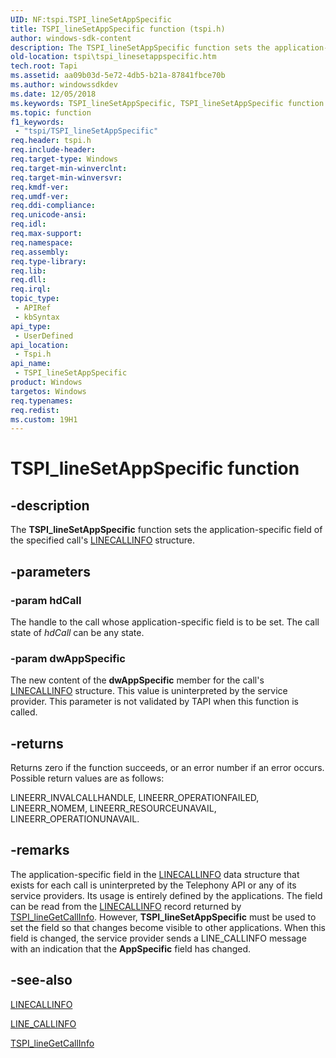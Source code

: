 ```yaml
---
UID: NF:tspi.TSPI_lineSetAppSpecific
title: TSPI_lineSetAppSpecific function (tspi.h)
author: windows-sdk-content
description: The TSPI_lineSetAppSpecific function sets the application-specific field of the specified call's LINECALLINFO structure.
old-location: tspi\tspi_linesetappspecific.htm
tech.root: Tapi
ms.assetid: aa09b03d-5e72-4db5-b21a-87841fbce70b
ms.author: windowssdkdev
ms.date: 12/05/2018
ms.keywords: TSPI_lineSetAppSpecific, TSPI_lineSetAppSpecific function [TAPI 2.2], _tspi_tspi_linesetappspecific, tspi.tspi_linesetappspecific, tspi/TSPI_lineSetAppSpecific
ms.topic: function
f1_keywords: 
 - "tspi/TSPI_lineSetAppSpecific"
req.header: tspi.h
req.include-header: 
req.target-type: Windows
req.target-min-winverclnt: 
req.target-min-winversvr: 
req.kmdf-ver: 
req.umdf-ver: 
req.ddi-compliance: 
req.unicode-ansi: 
req.idl: 
req.max-support: 
req.namespace: 
req.assembly: 
req.type-library: 
req.lib: 
req.dll: 
req.irql: 
topic_type:
 - APIRef
 - kbSyntax
api_type:
 - UserDefined
api_location:
 - Tspi.h
api_name:
 - TSPI_lineSetAppSpecific
product: Windows
targetos: Windows
req.typenames: 
req.redist: 
ms.custom: 19H1
---
```


# TSPI_lineSetAppSpecific function


## -description


The 
<b>TSPI_lineSetAppSpecific</b> function sets the application-specific field of the specified call's 
<a href="https://docs.microsoft.com/windows/desktop/api/tapi/ns-tapi-linecallinfo_tag">LINECALLINFO</a> structure.


## -parameters




### -param hdCall

The handle to the call whose application-specific field is to be set. The call state of <i>hdCall</i> can be any state.


### -param dwAppSpecific

The new content of the <b>dwAppSpecific</b> member for the call's 
<a href="https://docs.microsoft.com/windows/desktop/api/tapi/ns-tapi-linecallinfo_tag">LINECALLINFO</a> structure. This value is uninterpreted by the service provider. This parameter is not validated by TAPI when this function is called.


## -returns



Returns zero if the function succeeds, or an error number if an error occurs. Possible return values are as follows:

LINEERR_INVALCALLHANDLE, LINEERR_OPERATIONFAILED, LINEERR_NOMEM, LINEERR_RESOURCEUNAVAIL, LINEERR_OPERATIONUNAVAIL.




## -remarks



The application-specific field in the 
<a href="https://docs.microsoft.com/windows/desktop/api/tapi/ns-tapi-linecallinfo_tag">LINECALLINFO</a> data structure that exists for each call is uninterpreted by the Telephony API or any of its service providers. Its usage is entirely defined by the applications. The field can be read from the 
<a href="https://docs.microsoft.com/windows/desktop/api/tapi/ns-tapi-linecallinfo_tag">LINECALLINFO</a> record returned by 
<a href="https://docs.microsoft.com/windows/desktop/api/tspi/nf-tspi-tspi_linegetcallinfo">TSPI_lineGetCallInfo</a>. However, 
<b>TSPI_lineSetAppSpecific</b> must be used to set the field so that changes become visible to other applications. When this field is changed, the service provider sends a LINE_CALLINFO message with an indication that the <b>AppSpecific</b> field has changed.




## -see-also




<a href="https://docs.microsoft.com/windows/desktop/api/tapi/ns-tapi-linecallinfo_tag">LINECALLINFO</a>



<a href="https://docs.microsoft.com/previous-versions/windows/desktop/legacy/ms725218(v=vs.85)">LINE_CALLINFO</a>



<a href="https://docs.microsoft.com/windows/desktop/api/tspi/nf-tspi-tspi_linegetcallinfo">TSPI_lineGetCallInfo</a>
 

 

